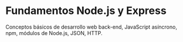 # Fundamentos Node.js y Express

Conceptos básicos de desarrollo web back-end, JavaScript asíncrono, npm, módulos de Node.js, JSON, HTTP.
